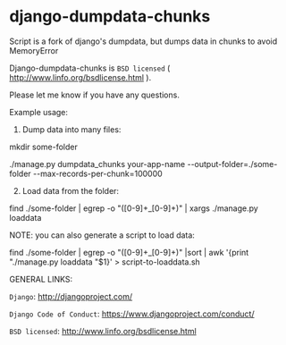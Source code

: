 django-dumpdata-chunks
======================

Script is a fork of django's dumpdata, but dumps data in chunks to avoid MemoryError

Django-dumpdata-chunks is `BSD licensed` ( http://www.linfo.org/bsdlicense.html ).

Please let me know if you have any questions.

Example usage:

1) Dump data into many files:

mkdir some-folder

./manage.py dumpdata_chunks your-app-name --output-folder=./some-folder --max-records-per-chunk=100000

2) Load data from the folder:

find ./some-folder | egrep -o "([0-9]+_[0-9]+)" | xargs ./manage.py loaddata

NOTE: you can also generate a script to load data:

find ./some-folder | egrep -o "([0-9]+_[0-9]+)" |sort | awk '{print "./manage.py loaddata "$1}' > script-to-loaddata.sh

GENERAL LINKS:

`Django`: http://djangoproject.com/

`Django Code of Conduct`: https://www.djangoproject.com/conduct/

`BSD licensed`: http://www.linfo.org/bsdlicense.html